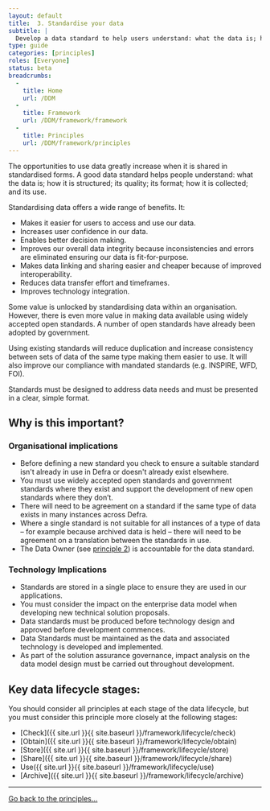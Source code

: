 ```yaml
---
layout: default
title:  3. Standardise your data
subtitle: |
  Develop a data standard to help users understand: what the data is; how it is structured; its quality; its format; and how it can be used.
type: guide
categories: [principles]
roles: [Everyone]
status: beta
breadcrumbs:
  -
    title: Home
    url: /DDM
  -
    title: Framework
    url: /DDM/framework/framework
  -
    title: Principles
    url: /DDM/framework/principles
---
```


The opportunities to use data greatly increase when it is shared in standardised forms. A good data standard helps people understand: what the data is; how it is structured; its quality; its format; how it is collected; and its use.
 
Standardising data offers a wide range of benefits. It:

- Makes it easier for users to access and use our data.
- Increases user confidence in our data.
- Enables better decision making.
- Improves our overall data integrity because inconsistencies and errors are eliminated ensuring our data is fit-for-purpose.
- Makes data linking and sharing easier and cheaper because of improved interoperability.
- Reduces data transfer effort and timeframes.
- Improves technology integration.
 
Some value is unlocked by standardising data within an organisation. However, there is even more value in making data available using widely accepted open standards. A number of open standards have already been adopted by government.
 
Using existing standards will reduce duplication and increase consistency between sets of data of the same type making them easier to use. It will also improve our compliance with mandated standards (e.g. INSPIRE, WFD, FOI).
 
Standards must be designed to address data needs and must be presented in a clear, simple format.

## Why is this important?

### Organisational implications

- Before defining a new standard you check to ensure a suitable standard isn't already in use in Defra or doesn't already exist elsewhere.
- You must use widely accepted open standards and government standards where they exist and support the development of new open standards where they don’t.
- There will need to be agreement on a standard if the same type of data exists in many instances  across Defra.
- Where a single standard is not suitable for all instances of a type of data – for example because archived data is held – there will need to be agreement on a translation between the standards in use.
- The Data Owner (see [principle 2](principles/principle2)) is accountable for the data standard.

### Technology Implications

- Standards are stored in a single place to ensure they are used in our applications.
- You must consider the impact on the enterprise data model when developing new technical solution proposals. 
- Data standards must be produced before technology design and approved before development commences.
- Data Standards must be maintained as the data and associated technology is developed and implemented.
- As part of the solution assurance governance, impact analysis on the data model design must be carried out throughout development.


## Key data lifecycle stages:

You should consider all principles at each stage of the data lifecycle, but you must consider this principle more closely at the following stages:

- [Check]({{ site.url }}{{ site.baseurl }}/framework/lifecycle/check)
- [Obtain]({{ site.url }}{{ site.baseurl }}/framework/lifecycle/obtain)
- [Store]({{ site.url }}{{ site.baseurl }}/framework/lifecycle/store)
- [Share]({{ site.url }}{{ site.baseurl }}/framework/lifecycle/share)
- Use({{ site.url }}{{ site.baseurl }}/framework/lifecycle/use)
- [Archive]({{ site.url }}{{ site.baseurl }}/framework/lifecycle/archive)

***

[Go back to the principles...](../principles)

